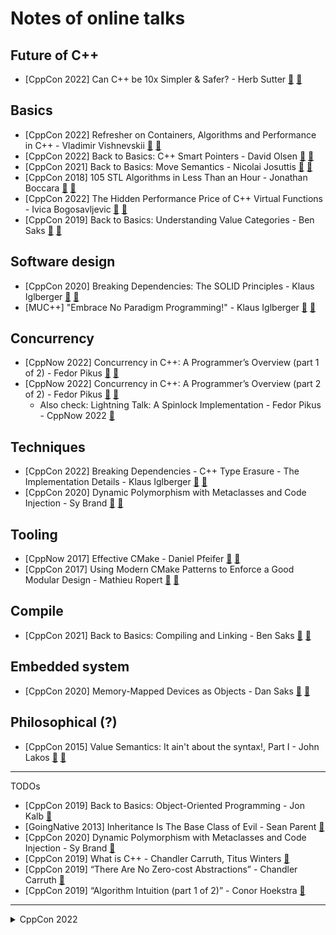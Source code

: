 # Notes of online talks

## Future of C++

- [CppCon 2022] Can C++ be 10x Simpler & Safer? - Herb Sutter [:cinema:](https://youtu.be/ELeZAKCN4tY) [:scroll:](cppcon-2022/can_cpp_be_10x_simpler_safer.md)

## Basics

- [CppCon 2022] Refresher on Containers, Algorithms and Performance in C++ - Vladimir Vishnevskii [:cinema:](https://youtu.be/F4n3ModsWHI) [:scroll:](cppcon-2022/refresher_on_containers_algo_performance.md)
- [CppCon 2022] Back to Basics: C++ Smart Pointers - David Olsen [:cinema:](https://youtu.be/YokY6HzLkXs) [:scroll:](cppcon-2022/back_to_basics_c++_smart_pointers.md)
- [CppCon 2021] Back to Basics: Move Semantics - Nicolai Josuttis [:cinema:](https://youtu.be/Bt3zcJZIalk) [:scroll:](cppcon-2021/back_to_basics_move_semantics.md)
- [CppCon 2018] 105 STL Algorithms in Less Than an Hour - Jonathan Boccara [:cinema:](https://youtu.be/2olsGf6JIkU) [:scroll:](cppcon-2018/105_stl_algorithms.md)
- [CppCon 2022] The Hidden Performance Price of C++ Virtual Functions - Ivica Bogosavljevic  [:cinema:](https://youtu.be/n6PvvE_tEPk) [:scroll:](cppcon-2022/hidden_performance_price_of_virtual.md)
- [CppCon 2019] Back to Basics: Understanding Value Categories - Ben Saks [:cinema:](https://youtu.be/XS2JddPq7GQ) [:scroll:](cppcon-2019/understanding_value_categories.md)
## Software design

- [CppCon 2020] Breaking Dependencies: The SOLID Principles - Klaus Iglberger [:cinema:](https://youtu.be/Ntraj80qN2k) [:scroll:](cppcon-2020/breaking_deps_the_solid_principles.md)
- [MUC++] "Embrace No Paradigm Programming!" - Klaus Iglberger [:cinema:](https://youtu.be/fwXaRH5ffJM) [:scroll:](misc/embrace_no_paradigm_programming.md)

## Concurrency

- [CppNow 2022] Concurrency in C++: A Programmer’s Overview (part 1 of 2) - Fedor Pikus [:cinema:](https://youtu.be/ywJ4cq67-uc) [:scroll:](misc/concurrency_in_cpp_part1.md)
- [CppNow 2022] Concurrency in C++: A Programmer’s Overview (part 2 of 2) - Fedor Pikus [:cinema:](https://youtu.be/R0V4xJ9HZpA) [:scroll:](misc/concurrency_in_cpp_part2.md)
  - Also check: Lightning Talk: A Spinlock Implementation - Fedor Pikus - CppNow 2022 [:cinema:](https://youtu.be/rmGJc9PXpuE)

## Techniques

- [CppCon 2022] Breaking Dependencies - C++ Type Erasure - The Implementation Details - Klaus Iglberger [:cinema:](https://youtu.be/qn6OqefuH08) [:scroll:](cppcon-2022/type_erasure_implementation_details.md)
- [CppCon 2020] Dynamic Polymorphism with Metaclasses and Code Injection - Sy Brand [:cinema:](https://youtu.be/8c6BAQcYF_E) [:scroll:](cppcon-2020/dynamic_polymorphism_with_metaclasses_and_code_injection.md)

## Tooling

- [CppNow 2017] Effective CMake - Daniel Pfeifer [:cinema:](https://youtu.be/bsXLMQ6WgIk) [:scroll:](misc/effective_cmake.md)
- [CppCon 2017] Using Modern CMake Patterns to Enforce a Good Modular Design - Mathieu Ropert [:cinema:](https://youtu.be/eC9-iRN2b04) [:scroll:](cppcon-2017/modern_cmake_patterns.md)


## Compile

- [CppCon 2021] Back to Basics: Compiling and Linking - Ben Saks [:cinema:](https://youtu.be/cpkDQaYttR4) [:scroll:](cppcon-2021/compiling_and_linking.md)

## Embedded system

- [CppCon 2020] Memory-Mapped Devices as Objects - Dan Saks [:cinema:](https://youtu.be/uwzuAGtAEFk) [:scroll:](cppcon-2020/memory_mapped_devices_as_objects.md)


## Philosophical (?)

- [CppCon 2015] Value Semantics: It ain't about the syntax!, Part I - John Lakos [:cinema:](https://youtu.be/W3xI1HJUy7Q) [:scroll:](cppcon-2015/value_semantics_aint_about_the_syntax_part_1.md)


---

TODOs
- [CppCon 2019] Back to Basics: Object-Oriented Programming - Jon Kalb [:cinema:](https://youtu.be/32tDTD9UJCE)
- [GoingNative 2013] Inheritance Is The Base Class of Evil - Sean Parent [:cinema:](https://youtu.be/2bLkxj6EVoM)
- [CppCon 2020] Dynamic Polymorphism with Metaclasses and Code Injection - Sy Brand [:cinema:](https://youtu.be/8c6BAQcYF_E)
- [CppCon 2019] What is C++ - Chandler Carruth, Titus Winters [:cinema:](https://youtu.be/LJh5QCV4wDg)
- [CppCon 2019] “There Are No Zero-cost Abstractions” - Chandler Carruth [:cinema:](https://youtu.be/rHIkrotSwcc)
- [CppCon 2019] “Algorithm Intuition (part 1 of 2)” - Conor Hoekstra [:cinema:](https://youtu.be/pUEnO6SvAMo)


---

<details><summary markdown="span">CppCon 2022</summary>

- (Tooling) How much compilation speedup we will get from C++ Modules: A Case Study
- (Tooling) Back to Basics Debugging
- (Tooling) C++ Dependencies Don’t Have To Be Painful
- (Tooling) import CMake, CMake and C++20 Modules
- (Tooling) Going Beyond Build Distribution
- (Basics) C++ Lambda Idioms
- (Algorithms & Data Structures) Understanding Allocator Impact on Runtime Performance
- (Concurrency) Concurrency TS 2 Use Cases and Future Direction
- (Software design) Back to Basics: Panel
- (Software design) How Microsoft Uses C++ to Deliver Office
- (TMP) Back to Basics Templates
- (TMP) Help! My Codebase has 5 JSON Libraries
- (Basics) Back to Basics Move Semantics
- (Basics) Back to Basics Value Semantics
- (Future of C++) What’s New in C++23
- (Future of C++) C++23 What's in it for You?
- (Algorithms & Data Structures) The Imperatives Must Go
- (Algorithms & Data Structures) Functional Composable Operations with Unix-Style Pipes in C++
- (Future of C++) C++ in Constrained Environments
- (Concurrency) C++20’s Coroutines for Beginners
- (Concurrency) Deciphering Coroutines
- (TMP) High Speed Query Execution with Accelerators and C++
- (Scientific) HPX: A C++ Library for Parallelism and Concurrency
- (Scientific) A Decade of Performance Portability
- (Math & numbers) Principia Mathematica The Foundations of Arithmetic in C++
- (Embedded) Taking a Byte Out of C++
-----------above only the talk on day 1 in [conference schedule](https://cppcon.digital-medium.co.uk/schedule)-----------

</details>